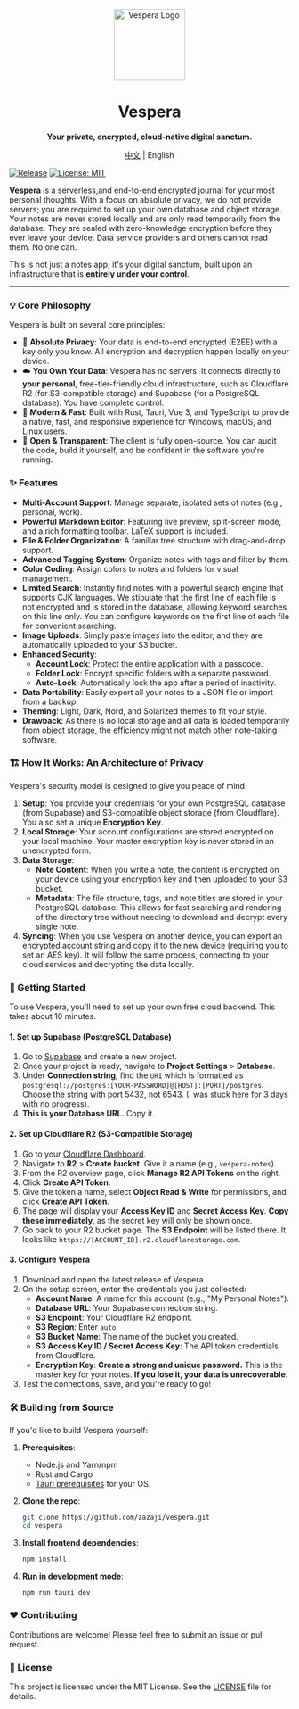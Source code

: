 
<!-- README.md -->
<div align="center">
  <img src="https://raw.githubusercontent.com/zazaji/vespera/main/src-tauri/icons/128x128@2x.png" alt="Vespera Logo" width="128">
  <h1>Vespera</h1>
  <p><strong>Your private, encrypted, cloud-native digital sanctum.</strong></p>
  <p>
    <a href="./README_zh.md">中文</a> | English
  </p>
</div>

[![Release](https://github.com/zazaji/vespera/actions/workflows/release.yml/badge.svg)](https://github.com/zazaji/vespera/actions/workflows/release.yml)
[![License: MIT](https://img.shields.io/badge/License-MIT-yellow.svg)](https://opensource.org/licenses/MIT)

**Vespera** is a serverless,and end-to-end encrypted journal for your most personal thoughts. With a focus on absolute privacy, we do not provide servers; you are required to set up your own database and object storage. Your notes are never stored locally and are only read temporarily from the database. They are sealed with zero-knowledge encryption before they ever leave your device. Data service providers and others cannot read them. No one can.

This is not just a notes app; it's your digital sanctum, built upon an infrastructure that is **entirely under your control**.

---

### 💡 Core Philosophy

Vespera is built on several core principles:

*   🔐 **Absolute Privacy**: Your data is end-to-end encrypted (E2EE) with a key only you know. All encryption and decryption happen locally on your device.
*   ☁️ **You Own Your Data**: Vespera has no servers. It connects directly to **your personal**, free-tier-friendly cloud infrastructure, such as Cloudflare R2 (for S3-compatible storage) and Supabase (for a PostgreSQL database). You have complete control.
*   🚀 **Modern & Fast**: Built with Rust, Tauri, Vue 3, and TypeScript to provide a native, fast, and responsive experience for Windows, macOS, and Linux users.
*   👐 **Open & Transparent**: The client is fully open-source. You can audit the code, build it yourself, and be confident in the software you're running.

### ✨ Features

*   **Multi-Account Support**: Manage separate, isolated sets of notes (e.g., personal, work).
*   **Powerful Markdown Editor**: Featuring live preview, split-screen mode, and a rich formatting toolbar. LaTeX support is included.
*   **File & Folder Organization**: A familiar tree structure with drag-and-drop support.
*   **Advanced Tagging System**: Organize notes with tags and filter by them.
*   **Color Coding**: Assign colors to notes and folders for visual management.
*   **Limited Search**: Instantly find notes with a powerful search engine that supports CJK languages. We stipulate that the first line of each file is not encrypted and is stored in the database, allowing keyword searches on this line only. You can configure keywords on the first line of each file for convenient searching.
*   **Image Uploads**: Simply paste images into the editor, and they are automatically uploaded to your S3 bucket.
*   **Enhanced Security**:
    *   **Account Lock**: Protect the entire application with a passcode.
    *   **Folder Lock**: Encrypt specific folders with a separate password.
    *   **Auto-Lock**: Automatically lock the app after a period of inactivity.
*   **Data Portability**: Easily export all your notes to a JSON file or import from a backup.
*   **Theming**: Light, Dark, Nord, and Solarized themes to fit your style.
*   **Drawback**: As there is no local storage and all data is loaded temporarily from object storage, the efficiency might not match other note-taking software.

### 🏗️ How It Works: An Architecture of Privacy

Vespera's security model is designed to give you peace of mind.

1.  **Setup**: You provide your credentials for your own PostgreSQL database (from Supabase) and S3-compatible object storage (from Cloudflare). You also set a unique **Encryption Key**.
2.  **Local Storage**: Your account configurations are stored encrypted on your local machine. Your master encryption key is never stored in an unencrypted form.
3.  **Data Storage**:
    *   **Note Content**: When you write a note, the content is encrypted on your device using your encryption key and then uploaded to your S3 bucket.
    *   **Metadata**: The file structure, tags, and note titles are stored in your PostgreSQL database. This allows for fast searching and rendering of the directory tree without needing to download and decrypt every single note.
4.  **Syncing**: When you use Vespera on another device, you can export an encrypted account string and copy it to the new device (requiring you to set an AES key). It will follow the same process, connecting to your cloud services and decrypting the data locally.

### 🚀 Getting Started

To use Vespera, you'll need to set up your own free cloud backend. This takes about 10 minutes.

#### 1. Set up Supabase (PostgreSQL Database)

1.  Go to [Supabase](https://supabase.com/) and create a new project.
2.  Once your project is ready, navigate to **Project Settings** > **Database**.
3.  Under **Connection string**, find the `URI` which is formatted as `postgresql://postgres:[YOUR-PASSWORD]@[HOST]:[PORT]/postgres`. Choose the string with port 5432, not 6543. (I was stuck here for 3 days with no progress).
4.  **This is your Database URL.** Copy it.

#### 2. Set up Cloudflare R2 (S3-Compatible Storage)

1.  Go to your [Cloudflare Dashboard](https://dash.cloudflare.com/).
2.  Navigate to **R2** > **Create bucket**. Give it a name (e.g., `vespera-notes`).
3.  From the R2 overview page, click **Manage R2 API Tokens** on the right.
4.  Click **Create API Token**.
5.  Give the token a name, select **Object Read & Write** for permissions, and click **Create API Token**.
6.  The page will display your **Access Key ID** and **Secret Access Key**. **Copy these immediately**, as the secret key will only be shown once.
7.  Go back to your R2 bucket page. The **S3 Endpoint** will be listed there. It looks like `https://[ACCOUNT_ID].r2.cloudflarestorage.com`.

#### 3. Configure Vespera

1.  Download and open the latest release of Vespera.
2.  On the setup screen, enter the credentials you just collected:
    *   **Account Name**: A name for this account (e.g., "My Personal Notes").
    *   **Database URL**: Your Supabase connection string.
    *   **S3 Endpoint**: Your Cloudflare R2 endpoint.
    *   **S3 Region**: Enter `auto`.
    *   **S3 Bucket Name**: The name of the bucket you created.
    *   **S3 Access Key ID / Secret Access Key**: The API token credentials from Cloudflare.
    *   **Encryption Key**: **Create a strong and unique password.** This is the master key for your notes. **If you lose it, your data is unrecoverable.**
3.  Test the connections, save, and you're ready to go!

### 🛠️ Building from Source

If you'd like to build Vespera yourself:

1.  **Prerequisites**:
    *   Node.js and Yarn/npm
    *   Rust and Cargo
    *   [Tauri prerequisites](https://tauri.app/v1/guides/getting-started/prerequisites) for your OS.

2.  **Clone the repo**:
    ```sh
    git clone https://github.com/zazaji/vespera.git
    cd vespera
    ```

3.  **Install frontend dependencies**:
    ```sh
    npm install
    ```

4.  **Run in development mode**:
    ```sh
    npm run tauri dev
    ```

### ❤️ Contributing

Contributions are welcome! Please feel free to submit an issue or pull request.

### 📄 License

This project is licensed under the MIT License. See the [LICENSE](LICENSE) file for details.